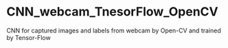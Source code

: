# CNN_webcam_TnesorFlow_OpenCV
CNN for captured images and labels from webcam by Open-CV and trained by Tensor-Flow
